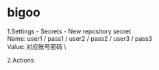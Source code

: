 # bigoo

1.Settings - Secrets - New repository secret \
  Name: user1 / pass1 / user2 / pass2 / user3 / pass3 \
  Value: 对应账号密码 \
  
2.Actions
